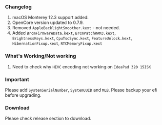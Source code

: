 
### Changelog
 1. macOS Monterey 12.3 support added.
 2. OpenCore version updated to 0.7.9.
 3. Removed `AppleBacklightSmoother.kext` - not needed.
 4. Added `BrcmFirmwareData.kext`, `BrcmPatchRAM3.kext`, `BrightnessKeys.kext`, `CpuTscSync.kext`, `FeatureUnlock.kext`, `HibernationFixup.kext`, `RTCMemoryFixup.kext`


### What's Working/Not working
 1. Need to check why `HEVC` encoding not working on `IdeaPad 320 15ISK`


### Important
Please add `SystemSerialNumber`, `SystemUUID` and `MLB`.
Please backup your efi before upgrading.


### Download
Please check release section to download.
